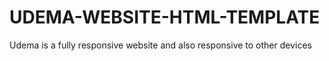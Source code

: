 # UDEMA-WEBSITE-HTML-TEMPLATE
Udema is a fully responsive website and also responsive to other devices
